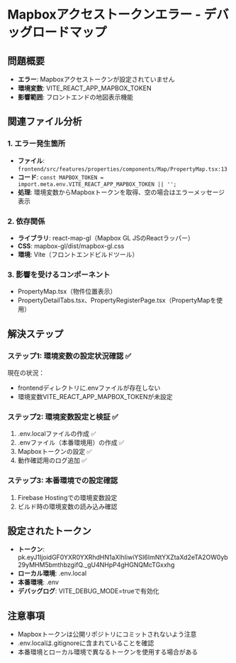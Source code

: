 # Mapboxアクセストークンエラー - デバッグロードマップ

## 問題概要
- **エラー**: Mapboxアクセストークンが設定されていません
- **環境変数**: VITE_REACT_APP_MAPBOX_TOKEN
- **影響範囲**: フロントエンドの地図表示機能

## 関連ファイル分析

### 1. エラー発生箇所
- **ファイル**: `frontend/src/features/properties/components/Map/PropertyMap.tsx:13`
- **コード**: `const MAPBOX_TOKEN = import.meta.env.VITE_REACT_APP_MAPBOX_TOKEN || '';`
- **処理**: 環境変数からMapboxトークンを取得、空の場合はエラーメッセージ表示

### 2. 依存関係
- **ライブラリ**: react-map-gl（Mapbox GL JSのReactラッパー）
- **CSS**: mapbox-gl/dist/mapbox-gl.css
- **環境**: Vite（フロントエンドビルドツール）

### 3. 影響を受けるコンポーネント
- PropertyMap.tsx（物件位置表示）
- PropertyDetailTabs.tsx、PropertyRegisterPage.tsx（PropertyMapを使用）

## 解決ステップ

### ステップ1: 環境変数の設定状況確認 ✅
現在の状況：
- frontendディレクトリに.envファイルが存在しない
- 環境変数VITE_REACT_APP_MAPBOX_TOKENが未設定

### ステップ2: 環境変数設定と検証 ✅
1. .env.localファイルの作成 ✅
2. .envファイル（本番環境用）の作成 ✅
3. Mapboxトークンの設定 ✅
4. 動作確認用のログ追加 ✅

### ステップ3: 本番環境での設定確認
1. Firebase Hostingでの環境変数設定
2. ビルド時の環境変数の読み込み確認

## 設定されたトークン
- **トークン**: pk.eyJ1IjoidGF0YXR0YXRhdHN1aXlhIiwiYSI6ImNtYXZtaXd2eTA2OW0yb29yMHM5bmthbzgifQ._gU4NHpP4gHGNQMcTGxxhg
- **ローカル環境**: .env.local
- **本番環境**: .env
- **デバッグログ**: VITE_DEBUG_MODE=trueで有効化

## 注意事項
- Mapboxトークンは公開リポジトリにコミットされないよう注意
- .env.localは.gitignoreに含まれていることを確認
- 本番環境とローカル環境で異なるトークンを使用する場合がある